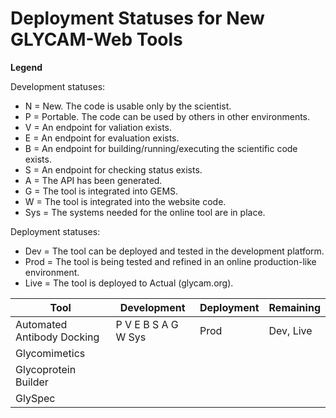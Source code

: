 # Deployment Statuses for New GLYCAM-Web Tools

**Legend**

Development statuses:

* N = New. The code is usable only by the scientist.
* P = Portable. The code can be used by others in other environments.
* V = An endpoint for valiation exists.
* E = An endpoint for evaluation exists.
* B = An endpoint for building/running/executing the scientific code exists.
* S = An endpoint for checking status exists.
* A = The API has been generated.
* G = The tool is integrated into GEMS.
* W = The tool is integrated into the website code.
* Sys = The systems needed for the online tool are in place.

Deployment statuses:

* Dev = The tool can be deployed and tested in the development platform.
* Prod = The tool is being tested and refined in an online production-like environment.
* Live = The tool is deployed to Actual (glycam.org).


| Tool                        | Development         | Deployment | Remaining |
|-----------------------------|---------------------|------------|-----------|
| Automated Antibody Docking  | P V E B S A G W Sys | Prod       | Dev, Live |
| Glycomimetics               |                     |            |           |
| Glycoprotein Builder        |                     |            |           |
| GlySpec                     |                     |            |           |


